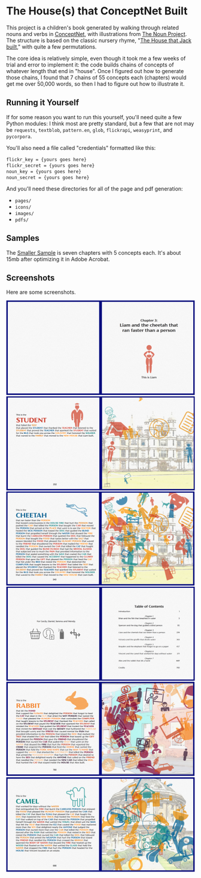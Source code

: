 # The House(s) that ConceptNet Built

This project is a children's book generated by walking through related nouns and verbs in [ConceptNet](http://conceptnet.io), with illustrations from [The Noun Project](http://thenounproject.com). The structure is based on the classic nursery rhyme, "[The House that Jack built](https://en.wikipedia.org/wiki/This_Is_the_House_That_Jack_Built)," with quite a few permutations.

The core idea is relatively simple, even though it took me a few weeks of trial and error to implement it: the code builds chains of concepts of whatever length that end in "house". Once I figured out how to generate those chains, I found that 7 chains of 55 concepts each (chapters) would get me over 50,000 words, so then I had to figure out how to illustrate it. 

## Running it Yourself

If for some reason you want to run this yourself, you'll need quite a few Python modules:
I think most are pretty standard, but a few that are not may be `requests`, `textblob`, `pattern.en`, `glob`, `flickrapi`, `weasyprint`, and `pycorpora`.

You'll also need a file called "credentials" formatted like this:

```
flickr_key = {yours goes here}
flickr_secret = {yours goes here}
noun_key = {yours goes here}
noun_secret = {yours goes here}
```

And you'll need these directories for all of the page and pdf generation: 

 - `pages/`
 - `icons/`
 - `images/`
 - `pdfs/`

## Samples 

The [Smaller Sample](https://github.com/zachwhalen/nngm17/blob/master/output-smaller-sample.pdf) is seven chapters with 5 concepts each. It's about 15mb after optimizing it in Adobe Acrobat. 

## Screenshots

Here are some screenshots. 


<img src="screenshots/3.png" />
<img src="screenshots/4.png" />
<img src="screenshots/5.png" />
<img src="screenshots/6.png" />
<img src="screenshots/1.png" />
<img src="screenshots/2.png" />

